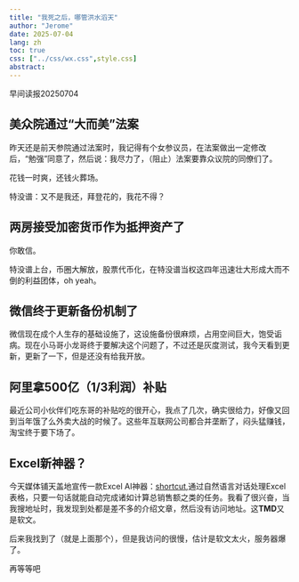 ```yaml
---
title: "我死之后，哪管洪水滔天"
author: "Jerome"
date: 2025-07-04
lang: zh
toc: true
css: ["../css/wx.css",style.css]
abstract: 
---
```


早间读报20250704

## 美众院通过“大而美”法案
昨天还是前天参院通过法案时，我记得有个女参议员，在法案做出一定修改后，“勉强”同意了，然后说：我尽力了，（阻止）法案要靠众议院的同僚们了。

花钱一时爽，还钱火葬场。

特没谱：又不是我还，拜登花的，我花不得？
## 两房接受加密货币作为抵押资产了
你敢信。

特没谱上台，币圈大解放，股票代币化，在特没谱当权这四年迅速壮大形成大而不倒的利益团体，oh yeah。

## 微信终于更新备份机制了
微信现在成个人生存的基础设施了，这设施备份很麻烦，占用空间巨大，饱受诟病。现在小马哥小龙哥终于要解决这个问题了，不过还是灰度测试，我今天看到更新，更新了一下，但是还没有给我开放。

## 阿里拿500亿（1/3利润）补贴
最近公司小伙伴们吃东哥的补贴吃的很开心，我点了几次，确实很给力，好像又回到当年饿了么外卖大战的时候了。这些年互联网公司都合并垄断了，闷头猛赚钱，淘宝终于要下场了。

## Excel新神器？
今天媒体铺天盖地宣传一款Excel AI神器：[shortcut](tryshortcut.ai),通过自然语言对话处理Excel表格，只要一句话就能自动完成诸如计算总销售额之类的任务。我看了很兴奋，当我搜地址时，我发现到处都是差不多的介绍文章，然后没有访问地址。这**TMD**又是软文。

后来我找到了（就是上面那个），但是我访问的很慢，估计是软文太火，服务器爆了。

再等等吧
